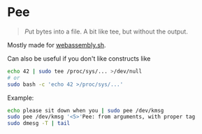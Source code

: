 # Pee
> *P*ut bytes into a file. A bit like tee, but without the output.

Mostly made for [webassembly.sh](https://webassembly.sh/?run-command=pee%20-h).

Can also be useful if you don't like constructs like 

```bash
echo 42 | sudo tee /proc/sys/... >/dev/null
# or
sudo bash -c 'echo 42 >/proc/sys/...'
```

Example:
```bash
echo please sit down when you | sudo pee /dev/kmsg
sudo pee /dev/kmsg '<5>'Pee: from arguments, with proper tag
sudo dmesg -T | tail
```
